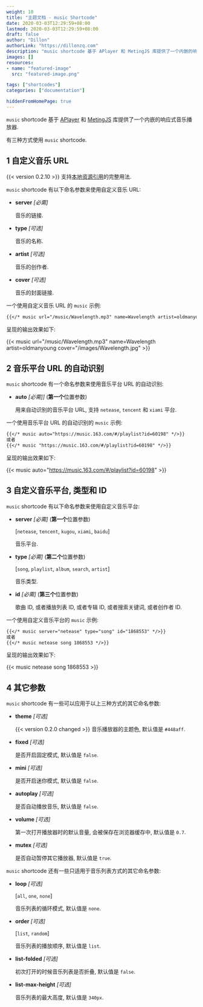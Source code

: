 ```yaml
---
weight: 10
title: "主题文档 - music Shortcode"
date: 2020-03-03T12:29:59+08:00
lastmod: 2020-03-03T12:29:59+08:00
draft: false
author: "Dillon"
authorLink: "https://dillonzq.com"
description: "music shortcode 基于 APlayer 和 MetingJS 库提供了一个内嵌的响应式音乐播放器."
images: []
resources:
- name: "featured-image"
  src: "featured-image.png"

tags: ["shortcodes"]
categories: ["documentation"]

hiddenFromHomePage: true
---
```

`music` shortcode 基于 [APlayer](https://github.com/MoePlayer/APlayer) 和 [MetingJS](https://github.com/metowolf/MetingJS) 库提供了一个内嵌的响应式音乐播放器.

<!--more-->

有三种方式使用 `music` shortcode.

## 1 自定义音乐 URL

{{< version 0.2.10 >}} 支持[本地资源引用](../theme-documentation-content#contents-organization)的完整用法.

`music` shortcode 有以下命名参数来使用自定义音乐 URL:

* **server** *[必需]*

  音乐的链接.
* **type** *[可选]*

  音乐的名称.
* **artist** *[可选]*

  音乐的创作者.
* **cover** *[可选]*

  音乐的封面链接.

一个使用自定义音乐 URL 的 `music` 示例:

```markdown
{{</* music url="/music/Wavelength.mp3" name=Wavelength artist=oldmanyoung cover="/images/Wavelength.jpg" */>}}
```

呈现的输出效果如下:

{{< music url="/music/Wavelength.mp3" name=Wavelength artist=oldmanyoung cover="/images/Wavelength.jpg" >}}

## 2 音乐平台 URL 的自动识别

`music` shortcode 有一个命名参数来使用音乐平台 URL 的自动识别:

* **auto** *[必需]]* (**第一个**位置参数)

  用来自动识别的音乐平台 URL, 支持 `netease`, `tencent` 和 `xiami` 平台.

一个使用音乐平台 URL 的自动识别的 `music` 示例:

```markdown
{{</* music auto="https://music.163.com/#/playlist?id=60198" */>}}
或者
{{</* music "https://music.163.com/#/playlist?id=60198" */>}}
```

呈现的输出效果如下:

{{< music auto="https://music.163.com/#/playlist?id=60198" >}}

## 3 自定义音乐平台, 类型和 ID

`music` shortcode 有以下命名参数来使用自定义音乐平台:

* **server** *[必需]* (**第一个**位置参数)

  [`netease`, `tencent`, `kugou`, `xiami`, `baidu`]

  音乐平台.
* **type** *[必需]* (**第二个**位置参数)

  [`song`, `playlist`, `album`, `search`, `artist`]

  音乐类型.
* **id** *[必需]* (**第三个**位置参数)

  歌曲 ID, 或者播放列表 ID, 或者专辑 ID, 或者搜索关键词, 或者创作者 ID.

一个使用自定义音乐平台的 `music` 示例:

```markdown
{{</* music server="netease" type="song" id="1868553" */>}}
或者
{{</* music netease song 1868553 */>}}
```

呈现的输出效果如下:

{{< music netease song 1868553 >}}

## 4 其它参数

`music` shortcode 有一些可以应用于以上三种方式的其它命名参数:

* **theme** *[可选]*

  {{< version 0.2.0 changed >}} 音乐播放器的主题色, 默认值是 `#448aff`.
* **fixed** *[可选]*

  是否开启固定模式, 默认值是 `false`.
* **mini** *[可选]*

  是否开启迷你模式, 默认值是 `false`.
* **autoplay** *[可选]*

  是否自动播放音乐, 默认值是 `false`.
* **volume** *[可选]*

  第一次打开播放器时的默认音量, 会被保存在浏览器缓存中, 默认值是 `0.7`.
* **mutex** *[可选]*

  是否自动暂停其它播放器, 默认值是 `true`.

`music` shortcode 还有一些只适用于音乐列表方式的其它命名参数:

* **loop** *[可选]*

  [`all`, `one`, `none`]

  音乐列表的循环模式, 默认值是 `none`.
* **order** *[可选]*

  [`list`, `random`]

  音乐列表的播放顺序, 默认值是 `list`.
* **list-folded** *[可选]*

  初次打开的时候音乐列表是否折叠, 默认值是 `false`.
* **list-max-height** *[可选]*

  音乐列表的最大高度, 默认值是 `340px`.
